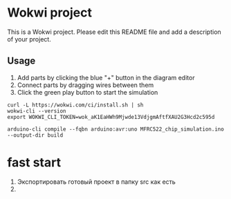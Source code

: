 # Wokwi project

This is a Wokwi project. Please edit this README file and add a description of your project.

## Usage

1. Add parts by clicking the blue "+" button in the diagram editor
2. Connect parts by dragging wires between them
3. Click the green play button to start the simulation


```
curl -L https://wokwi.com/ci/install.sh | sh
wokwi-cli --version
export WOKWI_CLI_TOKEN=wok_aK1EaHWh9Mjwde13VdjgmAftfXAU2G3Hcd2c595d
```

```
arduino-cli compile --fqbn arduino:avr:uno MFRC522_chip_simulation.ino --output-dir build
```

# fast start
1. Экспортировать готовый проект в папку src как есть
2.